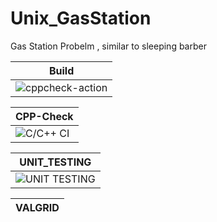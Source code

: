 # Unix_GasStation
Gas Station Probelm , similar to sleeping barber 


|Build|  
|-----|  
|![cppcheck-action](https://github.com/99002442/Unix_GasStation/workflows/cppcheck-action/badge.svg)|



|CPP-Check|
|-----|
|![C/C++ CI](https://github.com/99002442/Unix_GasStation/workflows/C/C++%20CI/badge.svg)|                                                                                         






|UNIT_TESTING|
|-----|
|![UNIT TESTING](https://github.com/99002442/Unix_GasStation/workflows/UNIT%20TESTING/badge.svg)|

|VALGRID|
|-----|
